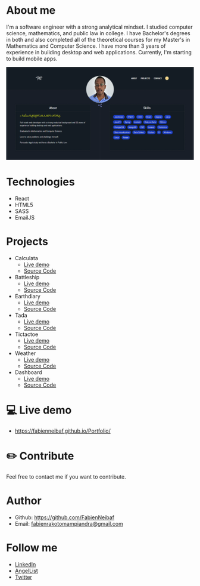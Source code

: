 # About me
I'm a software engineer with a strong analytical mindset.
I studied computer science, mathematics, and public law in college.
I have Bachelor's degrees in both and also completed all of the theoretical courses for my Master's in Mathematics and Computer Science.
I have more than 3 years of experience in building desktop and web applications.
Currently, I'm starting to build mobile apps.

![Portfolio](src/images/Portfolio.png)

# Technologies
- React
- HTML5
- SASS
- EmailJS

# Projects
- Calculata
  - [Live demo](https://calculata.herokuapp.com/)
  - [Source Code](https://github.com/FabienNeibaf/Calculator)
- Battleship
  - [Live demo](https://fabienneibaf.github.io/Battleship/)
  - [Source Code](https://github.com/FabienNeibaf/Battleship)
- Earthdiary
  - [Live demo](https://earthdiary.herokuapp.com/)
  - [Source Code](https://github.com/maelfosso/microverse_ror_final_project)
- Tada
  - [Live demo](https://fabienneibaf.github.io/TodoList/)
  - [Source Code](https://github.com/FabienNeibaf/TodoList)
- Tictactoe
  - [Live demo](https://fabienneibaf.github.io/TicTacToe/)
  - [Source Code](https://github.com/FabienNeibaf/TicTacToe)
- Weather
  - [Live demo](https://fabienneibaf.github.io/Weather-App/)
  - [Source Code](https://github.com/FabienNeibaf/Weather-App)
- Dashboard
  - [Live demo](https://fabienneibaf.github.io/Dashboard/)
  - [Source Code](https://github.com/FabienNeibaf/Dashboard)

# :computer: Live demo

- https://fabienneibaf.github.io/Portfolio/

# :pencil2: Contribute
Feel free to contact me if you want to contribute.

# Author
- Github: https://github.com/FabienNeibaf
- Email: fabienrakotomampiandra@gmail.com

# Follow me
- [LinkedIn](https://www.linkedin.com/in/fabien-rakotomampiandra-96567b17b/)
- [AngelList](https://angel.co/fabien-rakotomampiandra)
- [Twitter](https://twitter.com/Neibaflintone)
